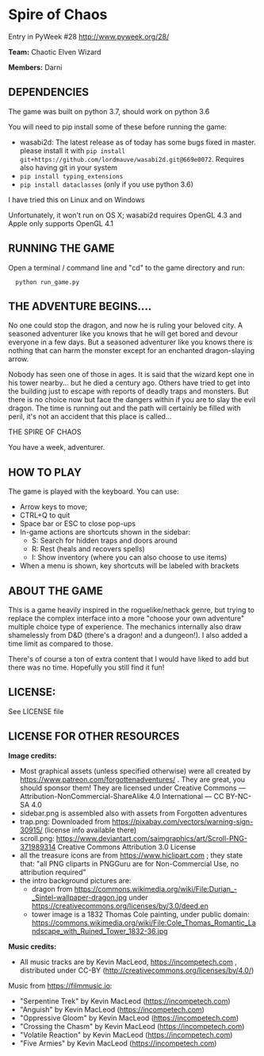 # Spire of Chaos

Entry in PyWeek #28  <http://www.pyweek.org/28/>

**Team:** Chaotic Elven Wizard

**Members:** Darni

## DEPENDENCIES

The game was built on python 3.7, should work on python 3.6

You will need to pip install some of these before running the game:

 - wasabi2d: The latest release as of today has some bugs fixed in master.
   please install it with `pip install git+https://github.com/lordmauve/wasabi2d.git@669e0072`.
   Requires also having git in your system
 - `pip install typing_extensions` 
 - `pip install dataclasses` (only if you use python 3.6)

I have tried this on Linux and on Windows

Unfortunately, it won't run on OS X; wasabi2d requires OpenGL 4.3 and Apple
only supports OpenGL 4.1

## RUNNING THE GAME

Open a terminal / command line and "cd" to the game directory and run:

```
  python run_game.py
```

## THE ADVENTURE BEGINS....

No one could stop the dragon, and now he is ruling your beloved city. A
seasoned adventurer like you knows that he will get bored and devour everyone
in a few days. But a seasoned adventurer like you knows there is nothing
that can harm the monster except for an enchanted dragon-slaying arrow.

Nobody has seen one of those in ages. It is said that the wizard kept one in
his tower nearby... but he died a century ago. Others have tried to get into
the building just to escape with reports of deadly traps and monsters. But
there is no choice now but face the dangers within if you are to slay the
evil dragon. The time is running out and the path will certainly be filled
with peril, it's not an accident that this place is called...

THE SPIRE OF CHAOS

You have a week, adventurer.

## HOW TO PLAY

The game is played with the keyboard. You can use:

 - Arrow keys to move;
 - CTRL+Q to quit
 - Space bar or ESC to close pop-ups
 - In-game actions are shortcuts shown in the sidebar:
    - S: Search for hidden traps and doors around
    - R: Rest (heals and recovers spells)
    - I: Show inventory (where you can also choose to use items)
 - When a menu is shown, key shortcuts will be labeled with brackets

## ABOUT THE GAME

This is a game heavily inspired in the roguelike/nethack genre, but trying to
replace the complex interface into a more "choose your own adventure" multiple
choice type of experience. The mechanics internally also draw shamelessly
from D&D (there's a dragon! and a dungeon!). I also added a time limit as
compared to those.

There's of course a ton of extra content that I would have liked to add but
there was no time. Hopefully you still find it fun!

## LICENSE:

See LICENSE file

## LICENSE FOR OTHER RESOURCES

**Image credits:**

 - Most graphical assets (unless specified otherwise) were all created
   by https://www.patreon.com/forgottenadventures/ . They are great, you should sponsor them!
   They are licensed under Creative Commons — Attribution-NonCommercial-ShareAlike 4.0 International — CC BY-NC-SA 4.0
 - sidebar.png is assembled also with assets from Forgotten adventures
 - trap.png: Downloaded from https://pixabay.com/vectors/warning-sign-30915/ (license info available there)
 - scroll.png: https://www.deviantart.com/saimgraphics/art/Scroll-PNG-371989314
   Creative Commons Attribution 3.0 License
 - all the treasure icons are from https://www.hiclipart.com ; they state that: "all PNG cliparts in PNGGuru are for
   Non-Commercial Use, no attribution required"
 - the intro background pictures are:
     - dragon from https://commons.wikimedia.org/wiki/File:Durian_-_Sintel-wallpaper-dragon.jpg under
       https://creativecommons.org/licenses/by/3.0/deed.en
     - tower image is a 1832 Thomas Cole painting, under public domain:
       https://commons.wikimedia.org/wiki/File:Cole_Thomas_Romantic_Landscape_with_Ruined_Tower_1832-36.jpg

**Music credits:**

 - All music tracks are by Kevin MacLeod, https://incompetech.com , distributed
   under CC-BY (http://creativecommons.org/licenses/by/4.0/)

Music from https://filmmusic.io:

 - "Serpentine Trek" by Kevin MacLeod (https://incompetech.com)
 - "Anguish" by Kevin MacLeod (https://incompetech.com)
 - "Oppressive Gloom" by Kevin MacLeod (https://incompetech.com)
 - "Crossing the Chasm" by Kevin MacLeod (https://incompetech.com)
 - "Volatile Reaction" by Kevin MacLeod (https://incompetech.com)
 - "Five Armies" by Kevin MacLeod (https://incompetech.com)
